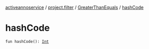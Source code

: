 [activeannoservice](../../index.md) / [project.filter](../index.md) / [GreaterThanEquals](index.md) / [hashCode](./hash-code.md)

# hashCode

`fun hashCode(): `[`Int`](https://kotlinlang.org/api/latest/jvm/stdlib/kotlin/-int/index.html)